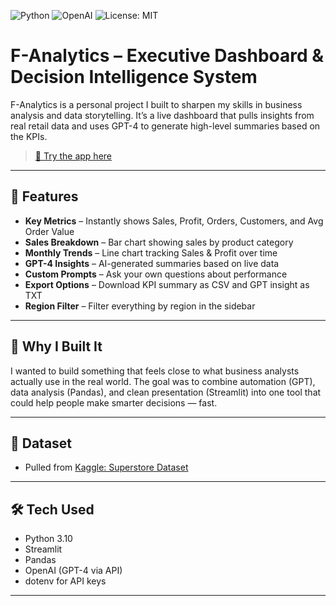 ![Python](https://img.shields.io/badge/Python-3.10-blue?logo=python)
![OpenAI](https://img.shields.io/badge/OpenAI-GPT4-blueviolet?logo=openai)
![License: MIT](https://img.shields.io/badge/License-MIT-yellow.svg)

# F-Analytics – Executive Dashboard & Decision Intelligence System

F-Analytics is a personal project I built to sharpen my skills in business analysis and data storytelling. It’s a live dashboard that pulls insights from real retail data and uses GPT-4 to generate high-level summaries based on the KPIs.

> [🎯 Try the app here](https://fernandosanchezscipts-f-analytics-streamlit-app-vfq1vf.streamlit.app)

---

## 🚀 Features

- **Key Metrics** – Instantly shows Sales, Profit, Orders, Customers, and Avg Order Value
- **Sales Breakdown** – Bar chart showing sales by product category
- **Monthly Trends** – Line chart tracking Sales & Profit over time
- **GPT-4 Insights** – AI-generated summaries based on live data
- **Custom Prompts** – Ask your own questions about performance
- **Export Options** – Download KPI summary as CSV and GPT insight as TXT
- **Region Filter** – Filter everything by region in the sidebar

---

## 🧠 Why I Built It

I wanted to build something that feels close to what business analysts actually use in the real world. The goal was to combine automation (GPT), data analysis (Pandas), and clean presentation (Streamlit) into one tool that could help people make smarter decisions — fast.

---

## 📁 Dataset

- Pulled from [Kaggle: Superstore Dataset](https://www.kaggle.com/datasets/vivek468/superstore-dataset-final)

---

## 🛠 Tech Used

- Python 3.10  
- Streamlit  
- Pandas  
- OpenAI (GPT-4 via API)  
- dotenv for API keys


---







